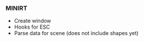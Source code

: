 ### MINIRT ###

- Create window
- Hooks for ESC
- Parse data for scene (does not include shapes yet)
